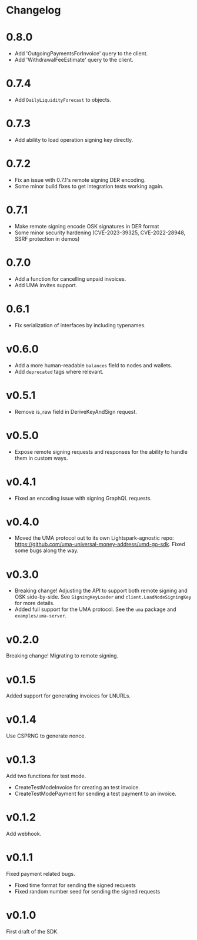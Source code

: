 # Changelog

# 0.8.0
- Add 'OutgoingPaymentsForInvoice' query to the client.
- Add 'WithdrawalFeeEstimate' query to the client.

# 0.7.4
- Add `DailyLiquidityForecast` to objects.

# 0.7.3
- Add ability to load operation signing key directly.

# 0.7.2
- Fix an issue with 0.7.1's remote signing DER encoding.
- Some minor build fixes to get integration tests working again.

# 0.7.1
- Make remote signing encode OSK signatures in DER format
- Some minor security hardening (CVE-2023-39325, CVE-2022-28948, SSRF protection in demos)

# 0.7.0
- Add a function for cancelling unpaid invoices.
- Add UMA invites support.

# 0.6.1
- Fix serialization of interfaces by including typenames.

# v0.6.0
- Add a more human-readable `balances` field to nodes and wallets.
- Add `deprecated` tags where relevant.

# v0.5.1
- Remove is_raw field in DeriveKeyAndSign request.

# v0.5.0
- Expose remote signing requests and responses for the ability to handle them in custom ways.

# v0.4.1

- Fixed an encoding issue with signing GraphQL requests.

# v0.4.0

- Moved the UMA protocol out to its own Lightspark-agnostic
  repo: https://github.com/uma-universal-money-address/umd-go-sdk. Fixed some bugs along the way.

# v0.3.0

- Breaking change! Adjusting the API to support both remote signing and OSK side-by-side. See `SigningKeyLoader`
  and `client.LoadNodeSigningKey` for more details.
- Added full support for the UMA protocol. See the `uma` package and `examples/uma-server`.

# v0.2.0

Breaking change! Migrating to remote signing.

# v0.1.5

Added support for generating invoices for LNURLs.

# v0.1.4

Use CSPRNG to generate nonce.

# v0.1.3

Add two functions for test mode.

- CreateTestModeInvoice for creating an test invoice.
- CreateTestModePayment for sending a test payment to an invoice.

# v0.1.2

Add webhook.

# v0.1.1

Fixed payment related bugs.

- Fixed time format for sending the signed requests
- Fixed random number seed for sending the signed requests

# v0.1.0

First draft of the SDK.
